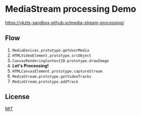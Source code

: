# MediaStream processing Demo

https://ykzts-sandbox.github.io/media-stream-processing/

## Flow

1. `MediaDevices.prototype.getUserMedia`
2. `HTMLVideoElement.prototype.srcObject`
3. `CanvasRenderingContext2D.prototype.drawImage`
4. **Let's Processing!**
5. `HTMLCanvasElement.prototype.captureStream`
6. `MediaStream.prototype.getVideoTracks`
7. `MediaStream.prototype.addTrack`

## License

[MIT](LICENSE)
